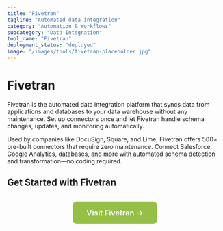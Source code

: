 ```yaml
---
title: "Fivetran"
tagline: "Automated data integration"
category: "Automation & Workflows"
subcategory: "Data Integration"
tool_name: "Fivetran"
deployment_status: "deployed"
image: "/images/tools/fivetran-placeholder.jpg"
---
```


# Fivetran

Fivetran is the automated data integration platform that syncs data from applications and databases to your data warehouse without any maintenance. Set up connectors once and let Fivetran handle schema changes, updates, and monitoring automatically.

Used by companies like DocuSign, Square, and Lime, Fivetran offers 500+ pre-built connectors that require zero maintenance. Connect Salesforce, Google Analytics, databases, and more with automated schema detection and transformation—no coding required.

## Get Started with Fivetran

<div style="text-align: center; margin: 2rem 0;">
  <a href="https://www.fivetran.com" target="_blank" rel="noopener noreferrer" style="display: inline-block; background: #96BF47; color: white; padding: 1rem 2rem; text-decoration: none; border-radius: 8px; font-weight: 600; font-size: 1.1rem;">Visit Fivetran →</a>
</div>